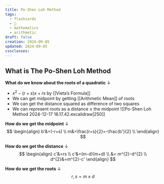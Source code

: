 ```yaml
---
title: Po-Shen Loh Method
tags:
  - flashcards
  - 🌱
  - mathematics
  - arithmetic
draft: false
creation: 2024-09-05
updated: 2024-09-05
cssclasses:
---
```

## What is The Po-Shen Loh Method

**What do we know about the roots of a quadratic**
↓
-  $x^2-(r+s)x+rs$ by [[Vieta’s Formula]]
- We can get midpoint by getting [[Arithmetic Mean]] of roots
- We can get the distance squared as difference of two squares
- We can represent roots as a distance $\pm$ the midpoint
![[Po-Shen Loh Method 2024-12-17 16.17.42.excalidraw|250]]
 
**How do we get the midpoint**
↓
$$
\begin{align}
b'&=(-r+s) \\
m&=\frac{r+s}{2}=-\frac{b'}{2} \\
\end{align}
$$
 
 **How do we get the distance**
 ↓
 $$
\begin{align}
c'&=rs \\
c'&=(m-d)(m+d) \\
&= m^{2}-d^{2} \\
d^{2}&=m^{2}-c'
\end{align}
$$
 
**How do we get the roots**
↓
$$
r,s=m\pm d
$$